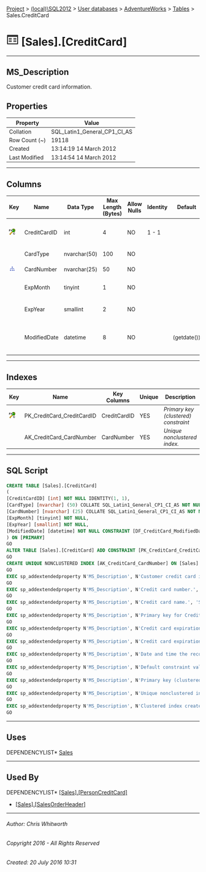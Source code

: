 #### 

[Project](../../../../index.md) > [(local)\\SQL2012](../../../index.md) > [User databases](../../index.md) > [AdventureWorks](../index.md) > [Tables](Tables.md) > Sales.CreditCard

# ![Tables](../../../../Images/Table32.png) [Sales].[CreditCard]

---

## <a name="#description"></a>MS_Description

Customer credit card information.

## <a name="#properties"></a>Properties

| Property | Value |
|---|---|
| Collation | SQL_Latin1_General_CP1_CI_AS |
| Row Count (~) | 19118 |
| Created | 13:14:19 14 March 2012 |
| Last Modified | 13:14:54 14 March 2012 |


---

## <a name="#columns"></a>Columns

| Key | Name | Data Type | Max Length (Bytes) | Allow Nulls | Identity | Default | Description |
|---|---|---|---|---|---|---|---|
| [![Cluster Primary Key PK_CreditCard_CreditCardID: CreditCardID](../../../../Images/pkcluster.png)](#indexes) | CreditCardID | int | 4 | NO | 1 - 1 |  | _Primary key for CreditCard records._ |
|  | CardType | nvarchar(50) | 100 | NO |  |  | _Credit card name._ |
| [![Indexes AK_CreditCard_CardNumber](../../../../Images/Index.png)](#indexes) | CardNumber | nvarchar(25) | 50 | NO |  |  | _Credit card number._ |
|  | ExpMonth | tinyint | 1 | NO |  |  | _Credit card expiration month._ |
|  | ExpYear | smallint | 2 | NO |  |  | _Credit card expiration year._ |
|  | ModifiedDate | datetime | 8 | NO |  | (getdate()) | _Date and time the record was last updated._ |


---

## <a name="#indexes"></a>Indexes

| Key | Name | Key Columns | Unique | Description |
|---|---|---|---|---|
| [![Cluster Primary Key PK_CreditCard_CreditCardID: CreditCardID](../../../../Images/pkcluster.png)](#indexes) | PK_CreditCard_CreditCardID | CreditCardID | YES | _Primary key (clustered) constraint_ |
|  | AK_CreditCard_CardNumber | CardNumber | YES | _Unique nonclustered index._ |


---

## <a name="#sqlscript"></a>SQL Script

```sql
CREATE TABLE [Sales].[CreditCard]
(
[CreditCardID] [int] NOT NULL IDENTITY(1, 1),
[CardType] [nvarchar] (50) COLLATE SQL_Latin1_General_CP1_CI_AS NOT NULL,
[CardNumber] [nvarchar] (25) COLLATE SQL_Latin1_General_CP1_CI_AS NOT NULL,
[ExpMonth] [tinyint] NOT NULL,
[ExpYear] [smallint] NOT NULL,
[ModifiedDate] [datetime] NOT NULL CONSTRAINT [DF_CreditCard_ModifiedDate] DEFAULT (getdate())
) ON [PRIMARY]
GO
ALTER TABLE [Sales].[CreditCard] ADD CONSTRAINT [PK_CreditCard_CreditCardID] PRIMARY KEY CLUSTERED  ([CreditCardID]) ON [PRIMARY]
GO
CREATE UNIQUE NONCLUSTERED INDEX [AK_CreditCard_CardNumber] ON [Sales].[CreditCard] ([CardNumber]) ON [PRIMARY]
GO
EXEC sp_addextendedproperty N'MS_Description', N'Customer credit card information.', 'SCHEMA', N'Sales', 'TABLE', N'CreditCard', NULL, NULL
GO
EXEC sp_addextendedproperty N'MS_Description', N'Credit card number.', 'SCHEMA', N'Sales', 'TABLE', N'CreditCard', 'COLUMN', N'CardNumber'
GO
EXEC sp_addextendedproperty N'MS_Description', N'Credit card name.', 'SCHEMA', N'Sales', 'TABLE', N'CreditCard', 'COLUMN', N'CardType'
GO
EXEC sp_addextendedproperty N'MS_Description', N'Primary key for CreditCard records.', 'SCHEMA', N'Sales', 'TABLE', N'CreditCard', 'COLUMN', N'CreditCardID'
GO
EXEC sp_addextendedproperty N'MS_Description', N'Credit card expiration month.', 'SCHEMA', N'Sales', 'TABLE', N'CreditCard', 'COLUMN', N'ExpMonth'
GO
EXEC sp_addextendedproperty N'MS_Description', N'Credit card expiration year.', 'SCHEMA', N'Sales', 'TABLE', N'CreditCard', 'COLUMN', N'ExpYear'
GO
EXEC sp_addextendedproperty N'MS_Description', N'Date and time the record was last updated.', 'SCHEMA', N'Sales', 'TABLE', N'CreditCard', 'COLUMN', N'ModifiedDate'
GO
EXEC sp_addextendedproperty N'MS_Description', N'Default constraint value of GETDATE()', 'SCHEMA', N'Sales', 'TABLE', N'CreditCard', 'CONSTRAINT', N'DF_CreditCard_ModifiedDate'
GO
EXEC sp_addextendedproperty N'MS_Description', N'Primary key (clustered) constraint', 'SCHEMA', N'Sales', 'TABLE', N'CreditCard', 'CONSTRAINT', N'PK_CreditCard_CreditCardID'
GO
EXEC sp_addextendedproperty N'MS_Description', N'Unique nonclustered index.', 'SCHEMA', N'Sales', 'TABLE', N'CreditCard', 'INDEX', N'AK_CreditCard_CardNumber'
GO
EXEC sp_addextendedproperty N'MS_Description', N'Clustered index created by a primary key constraint.', 'SCHEMA', N'Sales', 'TABLE', N'CreditCard', 'INDEX', N'PK_CreditCard_CreditCardID'
GO

```


---

## <a name="#uses"></a>Uses

DEPENDENCYLIST* [Sales](../Security/Schemas/Sales.md)


---

## <a name="#usedby"></a>Used By

DEPENDENCYLIST* [[Sales].[PersonCreditCard]](PersonCreditCard.md)
* [[Sales].[SalesOrderHeader]](SalesOrderHeader.md)


---

###### Author:  Chris Whitworth

###### Copyright 2016 - All Rights Reserved

###### Created: 20 July 2016 10:31

